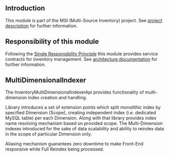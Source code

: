 ## Introduction

This module is part of the MSI (Multi-Source Inventory) project. See 
[project description](https://devdocs.magento.com/guides/v2.3/inventory/index.html) 
for further information.

## Responsibility of this module

Following the [Single Responsibility Principle](https://en.wikipedia.org/wiki/Single_responsibility_principle)
this module provides service contracts for inventory management.
See [architecture documentation](https://devdocs.magento.com/guides/v2.3/inventory/architecture.html) 
for further information.

## MultiDimensionalIndexer

The InventoryMultiDimensionalIndexerApi provides functionality of multi-dimension index creation and
handling.

Library introduces a set of extension points which split monolithic index by specified Dimension (Scope), creating 
independent index (i.e. dedicated MySQL table) per each Dimension. Along with that library provides index name 
resolving mechanism based on provided scope. The Multi-Dimension indexes introduced for the sake of data scalability
and ability to reindex data in the scope of particular Dimension only.

Aliasing mechanism guarantees zero downtime to make Front-End responsive while Full Reindex being processed.
